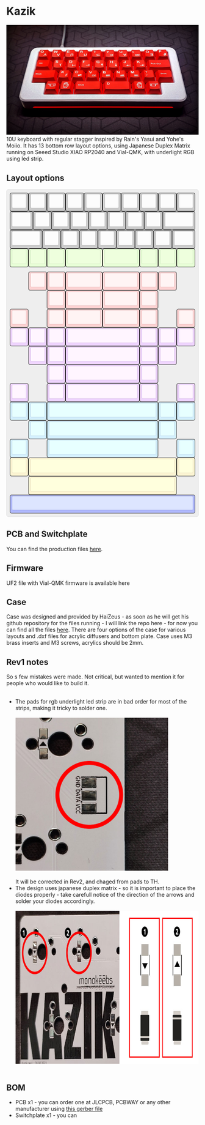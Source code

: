 # Kazik
![Kazik 2u splispace M0II0](/images/Kazik_M0II0.jpg)
10U keyboard with regular stagger inspired by Rain's Yasui and Yohe's Moiio. It has 13 bottom row layout options, using Japanese Duplex Matrix running on Seeed Studio XIAO RP2040 and Vial-QMK, with underlight RGB using led strip.
## Layout options
<p align=center>
  <img src="https://raw.githubusercontent.com/monokuroumu/Kazik/main/images/Kazik_layout_options.png" alt="Kazik layout options"/>
</p>
<H2>PCB and Switchplate</H2>
You can find the production files <a href="https://github.com/monokuroumu/Kazik/tree/main/production">here</a>.
<H2>Firmware</H2>
UF2 file with Vial-QMK firmware is available here
<H2>Case</H2>
Case was designed and provided by HaiZeus - as soon as he will get his github repository for the files running - I will link the repo here - for now you can find all the files <a href="https://github.com/monokuroumu/Kazik/tree/main/case">here</a>. There are four options of the case for various layouts and .dxf files for acrylic diffusers and bottom plate. Case uses M3 brass inserts and M3 screws, acrylics should be 2mm.
<H2>Rev1 notes</H2>
So s few mistakes were made. Not critical, but wanted to mention it for people who would like to build it. </br></br>
<ul>
  <li>The pads for rgb underlight led strip are in bad order for most of the strips, making it tricky to solder one.</br></br>
  <img src="https://raw.githubusercontent.com/monokuroumu/Kazik/main/images/rgb-strip.jpg" alt="Rgb underlight pads" width="400px" height="400px"/></br></br>
  It will be corrected in Rev2, and chaged from pads to TH.</li>
  <li>The design uses japanese duplex matrix - so it is important to place the diodes properly - take carefull notice of the direction of the arrows and solder your diodes accordingly.</br></br>
  <img src="https://raw.githubusercontent.com/monokuroumu/Kazik/main/images/diodes-direction.jpg" alt="Diodes direction" width="800px" height="400px"/></br></br>
</ul>
<H2>BOM</H2>
<ul>
  <li>PCB x1 - you can order one at JLCPCB, PCBWAY or any other manufacturer using <a href="https://github.com/monokuroumu/Kazik/blob/main/production/Gerber_PCB_Kazik_smooth_rev1.zip">this gerber file</a></li>
  <li>Switchplate x1 - you can</li>
</ul>
